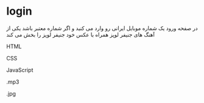 # login
در صفحه ورود یک شماره موبایل ایرانی رو وارد می کنید و اگر شماره معتبر باشد یکی از آهنگ های جنیفر لوپز همراه با عکس خود جنیفر لوپز را بخش می کند

HTML

CSS

JavaScript


.mp3

.jpg
